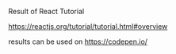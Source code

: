 Result of React Tutorial

https://reactjs.org/tutorial/tutorial.html#overview

results can be used on https://codepen.io/
